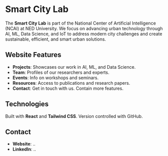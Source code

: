 
# Smart City Lab

The **Smart City Lab** is part of the National Center of Artificial Intelligence (NCAI) at NED University. We focus on advancing urban technology through AI, ML, Data Science, and IoT to address modern city challenges and create sustainable, efficient, and smart urban solutions.

## Website Features

- **Projects**: Showcases our work in AI, ML, and Data Science.
- **Team**: Profiles of our researchers and experts.
- **Events**: Info on workshops and seminars.
- **Resources**: Access to publications and research papers.
- **Contact**: Get in touch with us.
Contain more features.

## Technologies

Built with **React** and **Tailwind CSS**. 
Version controlled with GitHub.

## Contact

- **Website**: ..
- **LinkedIn**: ..
